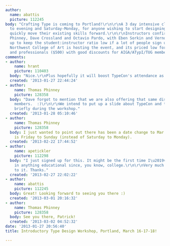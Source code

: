 ```yaml
---
author:
  name: abattis
  picture: 112245
body: "Crafting Type is coming to Portland!\r\n\r\nA 3 day intensive class, morning
  to evening and Saturday-Monday, for anyone wishing to start designing type or to
  quickly move their existing skills forward.\r\n\r\nInstructors confirmed are Thomas
  Phinney, Dave Crossland and Octavio Pardo, with Eben Sorkin and Vernon Adams lined
  up to keep the student:instructor ratio low if a lot of people sign up.\r\n\r\nPacific
  Northwest College of Art is hosting the event, and its priced low for students ($300)
  and professionals ($500) with good discounts for AIGA/ATypI/TUG members ($400)\r\n\r\nhttp://craftingtype.com"
comments:
- author:
    name: hrant
    picture: 110403
  body: "Nice.\r\nPlus hopefully it will boost TypeCon's attendance as well.\r\n\r\nhhp\r\n"
  created: '2013-01-27 22:44:24'
- author:
    name: Thomas Phinney
    picture: 128358
  body: "Dave forgot to mention that we are also offering that same discount for SoTA
    members.  :)\r\n\r\nWe intend to put up a slide about TypeCon and talk about it
    briefly during the workshop."
  created: '2013-01-28 05:10:46'
- author:
    name: Thomas Phinney
    picture: 128358
  body: I just wanted to point out there has been a date change to Mar 15-17. So it
    is Friday to Sunday (instead of Saturday to Monday).
  created: '2013-02-22 17:44:52'
- author:
    name: apetickler
    picture: 112298
  body: "I just signed up for this. It might be the first time I\u2019ve invested
    in anything educational since, you know, college.\r\n\r\nVery much looking forward
    to it. Thanks."
  created: '2013-02-27 22:02:22'
- author:
    name: abattis
    picture: 112245
  body: Great! Looking forward to seeing you there :)
  created: '2013-03-01 20:16:32'
- author:
    name: Thomas Phinney
    picture: 128358
  body: See you there, Patrick!
  created: '2013-03-02 04:52:32'
date: '2013-01-27 20:56:40'
title: Introductory Type Design Workshop, Portland, March 16-17-18!

---
```

